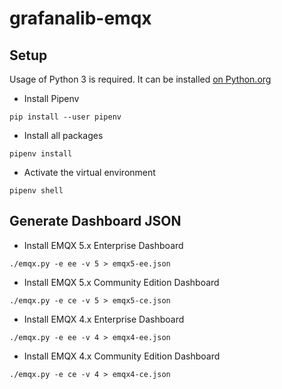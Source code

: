 # grafanalib-emqx


## Setup

Usage of Python 3 is required. It can be installed [on Python.org](https://www.python.org/downloads/)


- Install Pipenv

```shell
pip install --user pipenv
```

- Install all packages

```shell
pipenv install
```

- Activate the virtual environment

```shell
pipenv shell
```

## Generate Dashboard JSON

- Install EMQX 5.x Enterprise Dashboard

```shell
./emqx.py -e ee -v 5 > emqx5-ee.json
```

- Install EMQX 5.x Community Edition Dashboard

```
./emqx.py -e ce -v 5 > emqx5-ce.json
```

- Install EMQX 4.x Enterprise Dashboard

```shell
./emqx.py -e ee -v 4 > emqx4-ee.json
```

- Install EMQX 4.x Community Edition Dashboard

```
./emqx.py -e ce -v 4 > emqx4-ce.json
```
